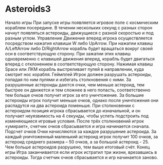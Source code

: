 # Asteroids3
Начало игры
При запуске игры появляется игровое поле с космическим кораблем посередине. В течении нескольких секунд с разных сторон начнут появляться астероиды, движущиеся с разной скоростью и под разным углом.
Управление
Движение вперед игрока осуществляется посредством нажатия клавиши W либо UpArrow. При нажатии клавиш A/LeftArrow либо D/RightArrow корабль будет вращаться вокруг своей оси в соответствующую сторону. При зажатии этих клавиш одновременно с клавишей движения вперед, корабль будет двигаться вперед с отклонением в соответствующую сторону. Нажимая клавиш Space или ЛКМ корабль выстреливает пулей в направлении, куда смотрит нос корабля.
Геймплей
Игрок должен разрушать астероиды, попадая по ним пулями и избегать столкновения с ними. За разрушенные астероиды даются очки, чем меньше астероид, тем быстрее он движется и тем сложнее в него попасть, соответственно тем больше очков получит игрок за его уничтожение. За большие астероиды игрок получит меньше очков, однако после уничтожения они распадутся на два астероида поменьше. При столкновении с астероидом позиция игрока сбрасывается до изначальной, и он получает неуязвимость на 4 секунды, чтобы успеть подстроить под изменяющиеся игровые условия.
После трёх столкновений игрок «умирает», счетчик очков сбрасывается и игра начинается сначала.
Подсчет очков
Очки начисляются за каждое разрушение астероида. За каждый уничтоженный маленький астероид игрок получит 100 очков, за астероид среднего размера – 50 очков, а за большой астероид - 25. Чем больше астероидов разрушено, тем выше итоговый счёт.
Конец игры
Игра заканчивается если игрок истратил три жизни, врезавшись в астероиды. Тогда счетчик очков сбрасывается и игр начинается заново.
